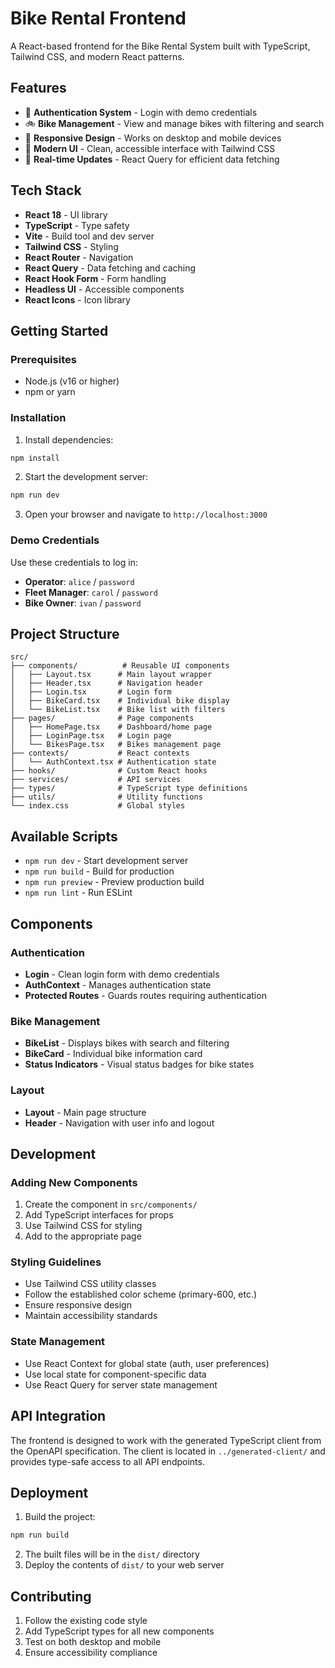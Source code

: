 # Bike Rental Frontend

A React-based frontend for the Bike Rental System built with TypeScript, Tailwind CSS, and modern React patterns.

## Features

- 🔐 **Authentication System** - Login with demo credentials
- 🚲 **Bike Management** - View and manage bikes with filtering and search
- 📱 **Responsive Design** - Works on desktop and mobile devices
- 🎨 **Modern UI** - Clean, accessible interface with Tailwind CSS
- 🔄 **Real-time Updates** - React Query for efficient data fetching

## Tech Stack

- **React 18** - UI library
- **TypeScript** - Type safety
- **Vite** - Build tool and dev server
- **Tailwind CSS** - Styling
- **React Router** - Navigation
- **React Query** - Data fetching and caching
- **React Hook Form** - Form handling
- **Headless UI** - Accessible components
- **React Icons** - Icon library

## Getting Started

### Prerequisites

- Node.js (v16 or higher)
- npm or yarn

### Installation

1. Install dependencies:
```bash
npm install
```

2. Start the development server:
```bash
npm run dev
```

3. Open your browser and navigate to `http://localhost:3000`

### Demo Credentials

Use these credentials to log in:

- **Operator**: `alice` / `password`
- **Fleet Manager**: `carol` / `password`
- **Bike Owner**: `ivan` / `password`

## Project Structure

```
src/
├── components/          # Reusable UI components
│   ├── Layout.tsx      # Main layout wrapper
│   ├── Header.tsx      # Navigation header
│   ├── Login.tsx       # Login form
│   ├── BikeCard.tsx    # Individual bike display
│   └── BikeList.tsx    # Bike list with filters
├── pages/              # Page components
│   ├── HomePage.tsx    # Dashboard/home page
│   ├── LoginPage.tsx   # Login page
│   └── BikesPage.tsx   # Bikes management page
├── contexts/           # React contexts
│   └── AuthContext.tsx # Authentication state
├── hooks/              # Custom React hooks
├── services/           # API services
├── types/              # TypeScript type definitions
├── utils/              # Utility functions
└── index.css           # Global styles
```

## Available Scripts

- `npm run dev` - Start development server
- `npm run build` - Build for production
- `npm run preview` - Preview production build
- `npm run lint` - Run ESLint

## Components

### Authentication
- **Login** - Clean login form with demo credentials
- **AuthContext** - Manages authentication state
- **Protected Routes** - Guards routes requiring authentication

### Bike Management
- **BikeList** - Displays bikes with search and filtering
- **BikeCard** - Individual bike information card
- **Status Indicators** - Visual status badges for bike states

### Layout
- **Layout** - Main page structure
- **Header** - Navigation with user info and logout

## Development

### Adding New Components

1. Create the component in `src/components/`
2. Add TypeScript interfaces for props
3. Use Tailwind CSS for styling
4. Add to the appropriate page

### Styling Guidelines

- Use Tailwind CSS utility classes
- Follow the established color scheme (primary-600, etc.)
- Ensure responsive design
- Maintain accessibility standards

### State Management

- Use React Context for global state (auth, user preferences)
- Use local state for component-specific data
- Use React Query for server state management

## API Integration

The frontend is designed to work with the generated TypeScript client from the OpenAPI specification. The client is located in `../generated-client/` and provides type-safe access to all API endpoints.

## Deployment

1. Build the project:
```bash
npm run build
```

2. The built files will be in the `dist/` directory
3. Deploy the contents of `dist/` to your web server

## Contributing

1. Follow the existing code style
2. Add TypeScript types for all new components
3. Test on both desktop and mobile
4. Ensure accessibility compliance
